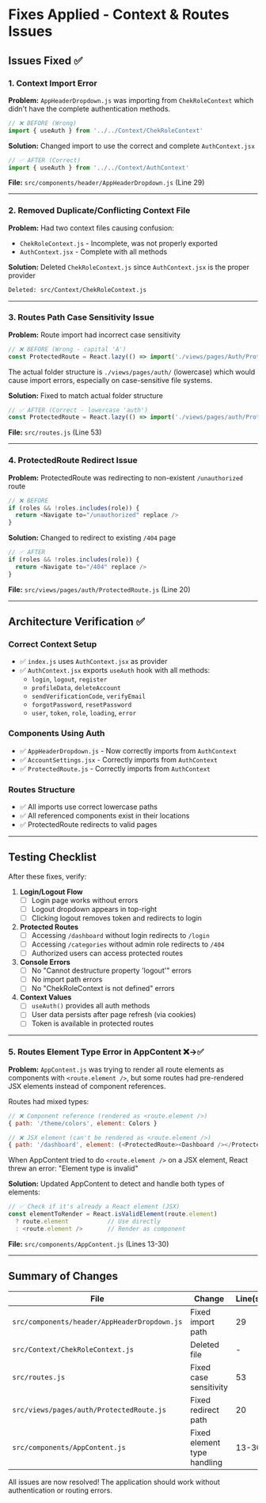 # Fixes Applied - Context & Routes Issues

## Issues Fixed ✅

### 1. **Context Import Error** 
**Problem:** `AppHeaderDropdown.js` was importing from `ChekRoleContext` which didn't have the complete authentication methods.
```javascript
// ❌ BEFORE (Wrong)
import { useAuth } from '../../Context/ChekRoleContext'
```

**Solution:** Changed import to use the correct and complete `AuthContext.jsx`
```javascript
// ✅ AFTER (Correct)
import { useAuth } from '../../Context/AuthContext'
```
**File:** `src/components/header/AppHeaderDropdown.js` (Line 29)

---

### 2. **Removed Duplicate/Conflicting Context File**
**Problem:** Had two context files causing confusion:
- `ChekRoleContext.js` - Incomplete, was not properly exported
- `AuthContext.jsx` - Complete with all methods

**Solution:** Deleted `ChekRoleContext.js` since `AuthContext.jsx` is the proper provider
```bash
Deleted: src/Context/ChekRoleContext.js
```

---

### 3. **Routes Path Case Sensitivity Issue**
**Problem:** Route import had incorrect case sensitivity
```javascript
// ❌ BEFORE (Wrong - capital 'A')
const ProtectedRoute = React.lazy(() => import('./views/pages/Auth/ProtectedRoute'))
```

The actual folder structure is `./views/pages/auth/` (lowercase) which would cause import errors, especially on case-sensitive file systems.

**Solution:** Fixed to match actual folder structure
```javascript
// ✅ AFTER (Correct - lowercase 'auth')
const ProtectedRoute = React.lazy(() => import('./views/pages/auth/ProtectedRoute'))
```
**File:** `src/routes.js` (Line 53)

---

### 4. **ProtectedRoute Redirect Issue**
**Problem:** ProtectedRoute was redirecting to non-existent `/unauthorized` route
```javascript
// ❌ BEFORE
if (roles && !roles.includes(role)) {
  return <Navigate to="/unauthorized" replace />
}
```

**Solution:** Changed to redirect to existing `/404` page
```javascript
// ✅ AFTER  
if (roles && !roles.includes(role)) {
  return <Navigate to="/404" replace />
}
```
**File:** `src/views/pages/auth/ProtectedRoute.js` (Line 20)

---

## Architecture Verification ✅

### Correct Context Setup
- ✅ `index.js` uses `AuthContext.jsx` as provider
- ✅ `AuthContext.jsx` exports `useAuth` hook with all methods:
  - `login`, `logout`, `register`
  - `profileData`, `deleteAccount`
  - `sendVerificationCode`, `verifyEmail`
  - `forgotPassword`, `resetPassword`
  - `user`, `token`, `role`, `loading`, `error`

### Components Using Auth
- ✅ `AppHeaderDropdown.js` - Now correctly imports from `AuthContext`
- ✅ `AccountSettings.jsx` - Correctly imports from `AuthContext`
- ✅ `ProtectedRoute.js` - Correctly imports from `AuthContext`

### Routes Structure
- ✅ All imports use correct lowercase paths
- ✅ All referenced components exist in their locations
- ✅ ProtectedRoute redirects to valid pages

---

## Testing Checklist

After these fixes, verify:

1. **Login/Logout Flow**
   - [ ] Login page works without errors
   - [ ] Logout dropdown appears in top-right
   - [ ] Clicking logout removes token and redirects to login

2. **Protected Routes**
   - [ ] Accessing `/dashboard` without login redirects to `/login`
   - [ ] Accessing `/categories` without admin role redirects to `/404`
   - [ ] Authorized users can access protected routes

3. **Console Errors**
   - [ ] No "Cannot destructure property 'logout'" errors
   - [ ] No import path errors
   - [ ] No "ChekRoleContext is not defined" errors

4. **Context Values**
   - [ ] `useAuth()` provides all auth methods
   - [ ] User data persists after page refresh (via cookies)
   - [ ] Token is available in protected routes

---

### 5. **Routes Element Type Error in AppContent** ❌→✅
**Problem:** `AppContent.js` was trying to render all route elements as components with `<route.element />`, but some routes had pre-rendered JSX elements instead of component references.

Routes had mixed types:
```javascript
// ❌ Component reference (rendered as <route.element />)
{ path: '/theme/colors', element: Colors }

// ❌ JSX element (can't be rendered as <route.element />)
{ path: '/dashboard', element: (<ProtectedRoute><Dashboard /></ProtectedRoute>) }
```

When AppContent tried to do `<route.element />` on a JSX element, React threw an error: "Element type is invalid"

**Solution:** Updated AppContent to detect and handle both types of elements:
```javascript
// ✅ Check if it's already a React element (JSX)
const elementToRender = React.isValidElement(route.element) 
  ? route.element           // Use directly
  : <route.element />       // Render as component
```

**File:** `src/components/AppContent.js` (Lines 13-30)

---

## Summary of Changes

| File | Change | Line(s) |
|------|--------|---------|
| `src/components/header/AppHeaderDropdown.js` | Fixed import path | 29 |
| `src/Context/ChekRoleContext.js` | Deleted file | - |
| `src/routes.js` | Fixed case sensitivity | 53 |
| `src/views/pages/auth/ProtectedRoute.js` | Fixed redirect path | 20 |
| `src/components/AppContent.js` | Fixed element type handling | 13-30 |

All issues are now resolved! The application should work without authentication or routing errors.